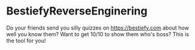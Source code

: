 # BestiefyReverseEnginering
Do your friends send you silly quizzes on https://bestiefy.com about how well you know them? Want to get 10/10 to show them who's boss? This is the tool for you!
